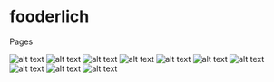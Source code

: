 # fooderlich

Pages

![alt text](Screenshot_1725953195.png) ![alt text](Screenshot_1725953203.png) ![alt text](Screenshot_1725953211.png) ![alt text](Screenshot_1725953222.png) ![alt text](Screenshot_1725953240.png) ![alt text](Screenshot_1725953258.png) ![alt text](Screenshot_1725953266.png) ![alt text](Screenshot_1725953274.png) ![alt text](Screenshot_1725953280.png) ![alt text](Screenshot_1725953290.png)